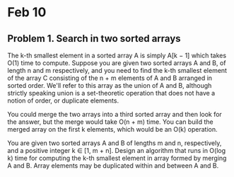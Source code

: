 # Feb 10

## Problem 1. Search in two sorted arrays
The k-th smallest element in a sorted array A is simply A[k − 1] which takes O(1) time to compute. Suppose you are given two sorted arrays A and B, of length n and m respectively, and you need to find the k-th smallest element of the array C consisting of the n + m elements of A and B arranged in sorted order. We'll refer to this array as the union of A and B, although strictly speaking union is a set-theoretic operation that does not have a notion of order, or duplicate elements.

You could merge the two arrays into a third sorted array and then look for the answer, but the merge would take O(n + m) time. You can build the merged array on the first k elements, which would be an O(k) operation.

You are given two sorted arrays A and B of lengths m and n, respectively, and a positive integer k ∈ [1, m + n]. Design an algorithm that runs in O(log k) time for computing the k-th smallest element in array formed by merging A and B. Array elements may be duplicated within and between A and B.
